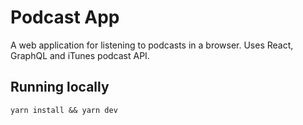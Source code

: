 # Podcast App
A web application for listening to podcasts in a browser. Uses React, GraphQL and iTunes podcast API.

## Running locally

`yarn install && yarn dev`
